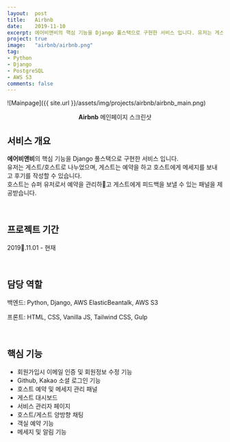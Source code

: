 ```yaml
---
layout:  post
title:   Airbnb
date:    2019-11-10
excerpt: 에어비앤비의 핵심 기능을 Django 풀스택으로 구현한 서비스 입니다. 유저는 게스트/호스트로 나누었으며, 게스트는 예약을 하고 호스트에게 메세지를 보내고 후기를 작성할 수 있습니다. 호스트는 예약을 관리하고 게스트에게 피드백을 보낼 수 있는 패널을 제공받습니다.
project: true
image:   "airbnb/airbnb.png"
tag:
- Python
- Django
- PostgreSQL
- AWS S3
comments: false
---
```


![Mainpage]({{ site.url }}/assets/img/projects/airbnb/airbnb_main.png)
    
<center><b>Airbnb</b> 메인페이지 스크린샷</center>
     
## 서비스 개요
**에어비앤비**의 핵심 기능을 Django 풀스택으로 구현한 서비스 입니다.<br>
유저는 게스트/호스트로 나누었으며, 게스트는 예약을 하고 호스트에게 메세지를 보내고 후기를 작성할 수 있습니다.<br>
호스트는 슈퍼 유저로서 예약을 관리하고 게스트에게 피드백을 보낼 수 있는 패널을 제공받습니다.

<br>

## 프로젝트 기간
2019.11.01 - 현재

<br>

## 담당 역할
백엔드: Python, Django, AWS ElasticBeantalk, AWS S3

프론트: HTML, CSS, Vanilla JS, Tailwind CSS, Gulp

<br>

## 핵심 기능
* 회원가입시 이메일 인증 및 회원정보 수정 기능
* Github, Kakao 소셜 로그인 기능
* 호스트 예약 및 메세지 관리 패널
* 게스트 대시보드
* 서비스 관리자 페이지
* 호스트/게스트 양방향 채팅
* 객실 예약 기능
* 메세지 및 알림 기능

<br>
